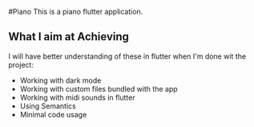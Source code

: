 #Piano
This is a piano flutter application.

## What I aim at Achieving
I will have better understanding of these in flutter when I'm done wit the project:
- Working with dark mode
- Working with custom files bundled with the app
- Working with midi sounds in flutter
- Using Semantics
- Minimal code usage
